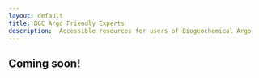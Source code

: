 ```yaml
---
layout: default
title: BGC Argo Friendly Experts
description:  Accessible resources for users of Biogeochemical Argo
---
```


## Coming soon!
